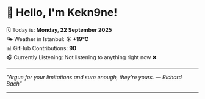# 👋 Hello, I'm Kekn9ne!

🗓️ Today is: **Monday, 22 September 2025**  
🌤️ Weather in Istanbul: **☀️   +19°C**  
📊 GitHub Contributions: **90**  
🎧 Currently Listening: Not listening to anything right now ❌

---

_"Argue for your limitations and sure enough, they're yours. — *Richard Bach*"_

---
